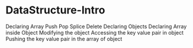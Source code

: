 # DataStructure-Intro

Declaring Array
Push
Pop
Splice
Delete
Declaring Objects
Declaring Array inside Object
Modifying the object
Accessing the key value pair in object
Pushing the key value pair in the array of object
